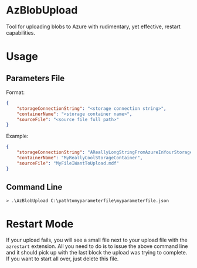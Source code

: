 # AzBlobUpload
Tool for uploading blobs to Azure with rudimentary, yet effective, restart capabilities.

# Usage

## Parameters File

Format:

```json
{
    "storageConnectionString": "<storage connection string>",
    "containerName": "<storage container name>",
    "sourceFile": "<source file full path>"
}
```

Example:

```json
{
    "storageConnectionString": "AReallyLongStringFromAzureInYourStorageAccount",
    "containerName": "MyReallyCoolStorageContainer",
    "sourceFile": "MyFileIWantToUpload.mdf"
}
```

## Command Line

`> .\AzBlobUpload C:\pathtomyparameterfile\myparameterfile.json`

# Restart Mode

If your upload fails, you will see a small file next to your upload file with the `azrestart` extension. All you need to do is to issue the above command line and it should pick up with the last block the upload was trying to complete. If you want to start all over, just delete this file.
